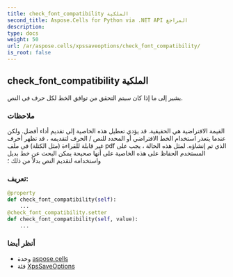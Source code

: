 ```yaml
---
title: check_font_compatibility الملكية
second_title: Aspose.Cells for Python via .NET API المراجع
description:
type: docs
weight: 50
url: /ar/aspose.cells/xpssaveoptions/check_font_compatibility/
is_root: false
---
```

##  check_font_compatibility الملكية

يشير إلى ما إذا كان سيتم التحقق من توافق الخط لكل حرف في النص.

###  ملاحظات

القيمة الافتراضية هي الحقيقية.
قد يؤدي تعطيل هذه الخاصية إلى تقديم أداء أفضل.
ولكن عندما يتعذر استخدام الخط الافتراضي أو المحدد للنص / الحرف لتقديمه ،
قد تظهر أحرف غير قابلة للقراءة (مثل الكتلة) في ملف pdf الذي تم إنشاؤه.
لمثل هذه الحالة ، يجب على المستخدم الحفاظ على هذه الخاصية على أنها صحيحة
يمكن البحث عن خط بديل واستخدامه لتقديم النص بدلاً من ذلك ؛
###  تعريف:
```python
@property
def check_font_compatibility(self):
    ...
@check_font_compatibility.setter
def check_font_compatibility(self, value):
    ...
```

###  أنظر أيضا
* وحدة [aspose.cells](../../)
* فئة [XpsSaveOptions](/cells/python-net/ar/aspose.cells/xpssaveoptions)
